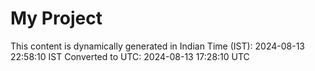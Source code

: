 # My Project

This content is dynamically generated in Indian Time (IST): 2024-08-13 22:58:10 IST
Converted to UTC: 2024-08-13 17:28:10 UTC

